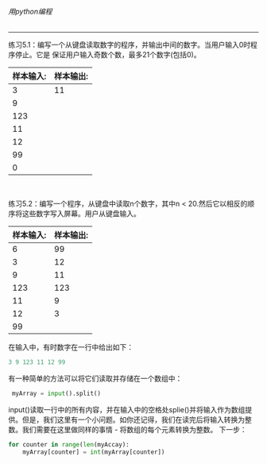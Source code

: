 ###### 用python编程
---

练习5.1：编写一个从键盘读取数字的程序，并输出中间的数字。当用户输入0时程序停止。它是
保证用户输入奇数个数，最多21个数字(包括0)。

样本输入:|样本输出:
-|-
3|11
9|
123|
11|
12|
99|
0|

<br>

练习5.2：编写一个程序，从键盘中读取n个数字，其中n < 20.然后它以相反的顺序将这些数字写入屏幕。用户从键盘输入。

样本输入:|样本输出:
-|-
6|99
3|12
9|11
123|123
11|9
12|3
99|

在输入中，有时数字在一行中给出如下：

```python
3 9 123 11 12 99
```

有一种简单的方法可以将它们读取并存储在一个数组中：

```python
 myArray = input().split()
```

input()读取一行中的所有内容，并在输入中的空格处splie()并将输入作为数组提供。但是，我们这里有一个小问题。如你还记得，我们在读完后将输入转换为整数。我们需要在这里做同样的事情 - 将数组的每个元素转换为整数。
下一步：

```python
for counter in range(len(myAccay):
    myArray[counter] = int(myArray[counter])
```
